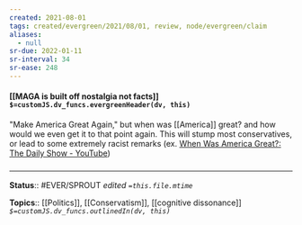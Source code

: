 ```yaml
---
created: 2021-08-01
tags: created/evergreen/2021/08/01, review, node/evergreen/claim
aliases:
  - null
sr-due: 2022-01-11
sr-interval: 34
sr-ease: 248
---
```


#### [[MAGA is built off nostalgia not facts]] `$=customJS.dv_funcs.evergreenHeader(dv, this)`

"Make America Great Again," but when was [[America]] great? and how would we even get it to that point again. This will stump most conservatives, or lead to some extremely racist remarks (ex. [When Was America Great?: The Daily Show - YouTube](https://youtu.be/uVQvWwHM5kM))

### <hr class="footnote"/>

**Status**:: #EVER/SPROUT 
*edited `=this.file.mtime`*

**Topics**:: [[Politics]], [[Conservatism]], [[cognitive dissonance]]
*`$=customJS.dv_funcs.outlinedIn(dv, this)`*
